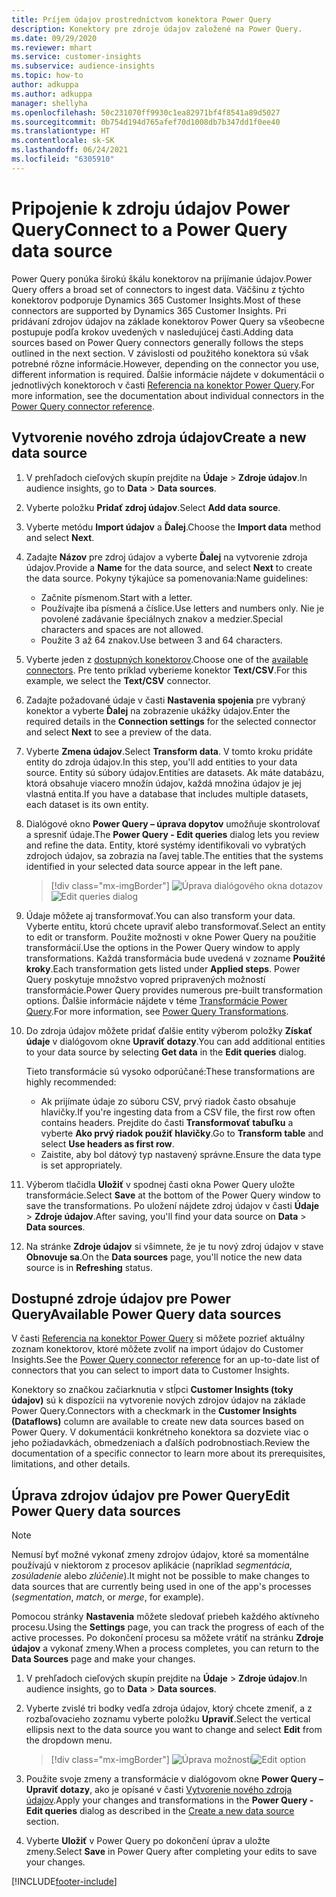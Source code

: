 ```yaml
---
title: Príjem údajov prostredníctvom konektora Power Query
description: Konektory pre zdroje údajov založené na Power Query.
ms.date: 09/29/2020
ms.reviewer: mhart
ms.service: customer-insights
ms.subservice: audience-insights
ms.topic: how-to
author: adkuppa
ms.author: adkuppa
manager: shellyha
ms.openlocfilehash: 50c231070ff9930c1ea82971bf4f8541a89d5027
ms.sourcegitcommit: 0b754d194d765afef70d1008db7b347dd1f0ee40
ms.translationtype: HT
ms.contentlocale: sk-SK
ms.lasthandoff: 06/24/2021
ms.locfileid: "6305910"
---
```

# <a name="connect-to-a-power-query-data-source"></a><span data-ttu-id="c8dc2-103">Pripojenie k zdroju údajov Power Query</span><span class="sxs-lookup"><span data-stu-id="c8dc2-103">Connect to a Power Query data source</span></span>

<span data-ttu-id="c8dc2-104">Power Query ponúka širokú škálu konektorov na prijímanie údajov.</span><span class="sxs-lookup"><span data-stu-id="c8dc2-104">Power Query offers a broad set of connectors to ingest data.</span></span> <span data-ttu-id="c8dc2-105">Väčšinu z týchto konektorov podporuje Dynamics 365 Customer Insights.</span><span class="sxs-lookup"><span data-stu-id="c8dc2-105">Most of these connectors are supported by Dynamics 365 Customer Insights.</span></span> <span data-ttu-id="c8dc2-106">Pri pridávaní zdrojov údajov na základe konektorov Power Query sa všeobecne postupuje podľa krokov uvedených v nasledujúcej časti.</span><span class="sxs-lookup"><span data-stu-id="c8dc2-106">Adding data sources based on Power Query connectors generally follows the steps outlined in the next section.</span></span> <span data-ttu-id="c8dc2-107">V závislosti od použitého konektora sú však potrebné rôzne informácie.</span><span class="sxs-lookup"><span data-stu-id="c8dc2-107">However, depending on the connector you use, different information is required.</span></span> <span data-ttu-id="c8dc2-108">Ďalšie informácie nájdete v dokumentácii o jednotlivých konektoroch v časti [Referencia na konektor Power Query](/power-query/connectors/).</span><span class="sxs-lookup"><span data-stu-id="c8dc2-108">For more information, see the documentation about individual connectors in the [Power Query connector reference](/power-query/connectors/).</span></span>

## <a name="create-a-new-data-source"></a><span data-ttu-id="c8dc2-109">Vytvorenie nového zdroja údajov</span><span class="sxs-lookup"><span data-stu-id="c8dc2-109">Create a new data source</span></span>

1. <span data-ttu-id="c8dc2-110">V prehľadoch cieľových skupín prejdite na **Údaje** > **Zdroje údajov**.</span><span class="sxs-lookup"><span data-stu-id="c8dc2-110">In audience insights, go to **Data** > **Data sources**.</span></span>

1. <span data-ttu-id="c8dc2-111">Vyberte položku **Pridať zdroj údajov**.</span><span class="sxs-lookup"><span data-stu-id="c8dc2-111">Select **Add data source**.</span></span>

1. <span data-ttu-id="c8dc2-112">Vyberte metódu **Import údajov** a **Ďalej**.</span><span class="sxs-lookup"><span data-stu-id="c8dc2-112">Choose the **Import data** method and select **Next**.</span></span>

1. <span data-ttu-id="c8dc2-113">Zadajte **Názov** pre zdroj údajov a vyberte **Ďalej** na vytvorenie zdroja údajov.</span><span class="sxs-lookup"><span data-stu-id="c8dc2-113">Provide a **Name** for the data source, and select **Next** to create the data source.</span></span> <span data-ttu-id="c8dc2-114">Pokyny týkajúce sa pomenovania:</span><span class="sxs-lookup"><span data-stu-id="c8dc2-114">Name guidelines:</span></span> 
   - <span data-ttu-id="c8dc2-115">Začnite písmenom.</span><span class="sxs-lookup"><span data-stu-id="c8dc2-115">Start with a letter.</span></span>
   - <span data-ttu-id="c8dc2-116">Používajte iba písmená a číslice.</span><span class="sxs-lookup"><span data-stu-id="c8dc2-116">Use letters and numbers only.</span></span> <span data-ttu-id="c8dc2-117">Nie je povolené zadávanie špeciálnych znakov a medzier.</span><span class="sxs-lookup"><span data-stu-id="c8dc2-117">Special characters and spaces are not allowed.</span></span>
   - <span data-ttu-id="c8dc2-118">Použite 3 až 64 znakov.</span><span class="sxs-lookup"><span data-stu-id="c8dc2-118">Use between 3 and 64 characters.</span></span>

1. <span data-ttu-id="c8dc2-119">Vyberte jeden z [dostupných konektorov](#available-power-query-data-sources).</span><span class="sxs-lookup"><span data-stu-id="c8dc2-119">Choose one of the [available connectors](#available-power-query-data-sources).</span></span> <span data-ttu-id="c8dc2-120">Pre tento príklad vyberieme konektor **Text/CSV**.</span><span class="sxs-lookup"><span data-stu-id="c8dc2-120">For this example, we select the **Text/CSV** connector.</span></span>

1. <span data-ttu-id="c8dc2-121">Zadajte požadované údaje v časti **Nastavenia spojenia** pre vybraný konektor a vyberte **Ďalej** na zobrazenie ukážky údajov.</span><span class="sxs-lookup"><span data-stu-id="c8dc2-121">Enter the required details in the **Connection settings** for the selected connector and select **Next** to see a preview of the data.</span></span>

1. <span data-ttu-id="c8dc2-122">Vyberte **Zmena údajov**.</span><span class="sxs-lookup"><span data-stu-id="c8dc2-122">Select **Transform data**.</span></span> <span data-ttu-id="c8dc2-123">V tomto kroku pridáte entity do zdroja údajov.</span><span class="sxs-lookup"><span data-stu-id="c8dc2-123">In this step, you'll add entities to your data source.</span></span> <span data-ttu-id="c8dc2-124">Entity sú súbory údajov.</span><span class="sxs-lookup"><span data-stu-id="c8dc2-124">Entities are datasets.</span></span> <span data-ttu-id="c8dc2-125">Ak máte databázu, ktorá obsahuje viacero množín údajov, každá množina údajov je jej vlastná entita.</span><span class="sxs-lookup"><span data-stu-id="c8dc2-125">If you have a database that includes multiple datasets, each dataset is its own entity.</span></span>

1. <span data-ttu-id="c8dc2-126">Dialógové okno **Power Query – úprava dopytov** umožňuje skontrolovať a spresniť údaje.</span><span class="sxs-lookup"><span data-stu-id="c8dc2-126">The **Power Query - Edit queries** dialog lets you review and refine the data.</span></span> <span data-ttu-id="c8dc2-127">Entity, ktoré systémy identifikovali vo vybratých zdrojoch údajov, sa zobrazia na ľavej table.</span><span class="sxs-lookup"><span data-stu-id="c8dc2-127">The entities that the systems identified in your selected data source appear in the left pane.</span></span>

   > [!div class="mx-imgBorder"]
   > <span data-ttu-id="c8dc2-128">![Úprava dialógového okna dotazov](media/data-manager-configure-edit-queries.png "Úprava dialógového okna dotazov")</span><span class="sxs-lookup"><span data-stu-id="c8dc2-128">![Edit queries dialog](media/data-manager-configure-edit-queries.png "Edit queries dialog")</span></span>

1. <span data-ttu-id="c8dc2-129">Údaje môžete aj transformovať.</span><span class="sxs-lookup"><span data-stu-id="c8dc2-129">You can also transform your data.</span></span> <span data-ttu-id="c8dc2-130">Vyberte entitu, ktorú chcete upraviť alebo transformovať.</span><span class="sxs-lookup"><span data-stu-id="c8dc2-130">Select an entity to edit or transform.</span></span> <span data-ttu-id="c8dc2-131">Použite možnosti v okne Power Query na použitie transformácií.</span><span class="sxs-lookup"><span data-stu-id="c8dc2-131">Use the options in the Power Query window to apply transformations.</span></span> <span data-ttu-id="c8dc2-132">Každá transformácia bude uvedená v zozname **Použité kroky**.</span><span class="sxs-lookup"><span data-stu-id="c8dc2-132">Each transformation gets listed under **Applied steps**.</span></span> <span data-ttu-id="c8dc2-133">Power Query poskytuje množstvo vopred pripravených možností transformácie.</span><span class="sxs-lookup"><span data-stu-id="c8dc2-133">Power Query provides numerous pre-built transformation options.</span></span> <span data-ttu-id="c8dc2-134">Ďalšie informácie nájdete v téme [Transformácie Power Query](/power-query/power-query-what-is-power-query#transformations).</span><span class="sxs-lookup"><span data-stu-id="c8dc2-134">For more information, see [Power Query Transformations](/power-query/power-query-what-is-power-query#transformations).</span></span>

1. <span data-ttu-id="c8dc2-135">Do zdroja údajov môžete pridať ďalšie entity výberom položky **Získať údaje** v dialógovom okne **Upraviť dotazy**.</span><span class="sxs-lookup"><span data-stu-id="c8dc2-135">You can add additional entities to your data source by selecting **Get data** in the **Edit queries** dialog.</span></span>

   <span data-ttu-id="c8dc2-136">Tieto transformácie sú vysoko odporúčané:</span><span class="sxs-lookup"><span data-stu-id="c8dc2-136">These transformations are highly recommended:</span></span>

   - <span data-ttu-id="c8dc2-137">Ak prijímate údaje zo súboru CSV, prvý riadok často obsahuje hlavičky.</span><span class="sxs-lookup"><span data-stu-id="c8dc2-137">If you're ingesting data from a CSV file, the first row often contains headers.</span></span> <span data-ttu-id="c8dc2-138">Prejdite do časti **Transformovať tabuľku** a vyberte **Ako prvý riadok použiť hlavičky**.</span><span class="sxs-lookup"><span data-stu-id="c8dc2-138">Go to **Transform table** and select **Use headers as first row**.</span></span>
   - <span data-ttu-id="c8dc2-139">Zaistite, aby bol dátový typ nastavený správne.</span><span class="sxs-lookup"><span data-stu-id="c8dc2-139">Ensure the data type is set appropriately.</span></span>

1. <span data-ttu-id="c8dc2-140">Výberom tlačidla **Uložiť** v spodnej časti okna Power Query uložte transformácie.</span><span class="sxs-lookup"><span data-stu-id="c8dc2-140">Select **Save** at the bottom of the Power Query window to save the transformations.</span></span> <span data-ttu-id="c8dc2-141">Po uložení nájdete zdroj údajov v časti **Údaje** > **Zdroje údajov**.</span><span class="sxs-lookup"><span data-stu-id="c8dc2-141">After saving, you'll find your data source on **Data** > **Data sources**.</span></span>

1. <span data-ttu-id="c8dc2-142">Na stránke **Zdroje údajov** si všimnete, že je tu nový zdroj údajov v stave **Obnovuje sa**.</span><span class="sxs-lookup"><span data-stu-id="c8dc2-142">On the **Data sources** page, you'll notice the new data source is in **Refreshing** status.</span></span>

## <a name="available-power-query-data-sources"></a><span data-ttu-id="c8dc2-143">Dostupné zdroje údajov pre Power Query</span><span class="sxs-lookup"><span data-stu-id="c8dc2-143">Available Power Query data sources</span></span>

<span data-ttu-id="c8dc2-144">V časti [Referencia na konektor Power Query](/power-query/connectors/) si môžete pozrieť aktuálny zoznam konektorov, ktoré môžete zvoliť na import údajov do Customer Insights.</span><span class="sxs-lookup"><span data-stu-id="c8dc2-144">See the [Power Query connector reference](/power-query/connectors/) for an up-to-date list of connectors that you can select to import data to Customer Insights.</span></span> 

<span data-ttu-id="c8dc2-145">Konektory so značkou začiarknutia v stĺpci **Customer Insights (toky údajov)** sú k dispozícii na vytvorenie nových zdrojov údajov na základe Power Query.</span><span class="sxs-lookup"><span data-stu-id="c8dc2-145">Connectors with a checkmark in the **Customer Insights (Dataflows)** column are available to create new data sources based on Power Query.</span></span> <span data-ttu-id="c8dc2-146">V dokumentácii konkrétneho konektora sa dozviete viac o jeho požiadavkách, obmedzeniach a ďalších podrobnostiach.</span><span class="sxs-lookup"><span data-stu-id="c8dc2-146">Review the documentation of a specific connector to learn more about its prerequisites, limitations, and other details.</span></span>

## <a name="edit-power-query-data-sources"></a><span data-ttu-id="c8dc2-147">Úprava zdrojov údajov pre Power Query</span><span class="sxs-lookup"><span data-stu-id="c8dc2-147">Edit Power Query data sources</span></span>

> [!NOTE]
> <span data-ttu-id="c8dc2-148">Nemusí byť možné vykonať zmeny zdrojov údajov, ktoré sa momentálne používajú v niektorom z procesov aplikácie (napríklad *segmentácia*, *zosúladenie* alebo *zlúčenie*).</span><span class="sxs-lookup"><span data-stu-id="c8dc2-148">It might not be possible to make changes to data sources that are currently being used in one of the app's processes (*segmentation*, *match*, or *merge*, for example).</span></span> 
>
> <span data-ttu-id="c8dc2-149">Pomocou stránky **Nastavenia** môžete sledovať priebeh každého aktívneho procesu.</span><span class="sxs-lookup"><span data-stu-id="c8dc2-149">Using the **Settings** page, you can track the progress of each of the active processes.</span></span> <span data-ttu-id="c8dc2-150">Po dokončení procesu sa môžete vrátiť na stránku **Zdroje údajov** a vykonať zmeny.</span><span class="sxs-lookup"><span data-stu-id="c8dc2-150">When a process completes, you can return to the **Data Sources** page and make your changes.</span></span>

1. <span data-ttu-id="c8dc2-151">V prehľadoch cieľových skupín prejdite na **Údaje** > **Zdroje údajov**.</span><span class="sxs-lookup"><span data-stu-id="c8dc2-151">In audience insights, go to **Data** > **Data sources**.</span></span>

2. <span data-ttu-id="c8dc2-152">Vyberte zvislé tri bodky vedľa zdroja údajov, ktorý chcete zmeniť, a z rozbaľovacieho zoznamu vyberte položku **Upraviť**.</span><span class="sxs-lookup"><span data-stu-id="c8dc2-152">Select the vertical ellipsis next to the data source you want to change and select **Edit** from the dropdown menu.</span></span>

   > [!div class="mx-imgBorder"]
   > <span data-ttu-id="c8dc2-153">![Úprava možnosti](media/edit-option-data-sources.png "Úprava možnosti")</span><span class="sxs-lookup"><span data-stu-id="c8dc2-153">![Edit option](media/edit-option-data-sources.png "Edit option")</span></span>

3. <span data-ttu-id="c8dc2-154">Použite svoje zmeny a transformácie v dialógovom okne **Power Query – Upraviť dotazy**, ako je opísané v časti [Vytvorenie nového zdroja údajov](#create-a-new-data-source).</span><span class="sxs-lookup"><span data-stu-id="c8dc2-154">Apply your changes and transformations in the **Power Query - Edit queries** dialog as described in the [Create a new data source](#create-a-new-data-source) section.</span></span>

4. <span data-ttu-id="c8dc2-155">Vyberte **Uložiť** v Power Query po dokončení úprav a uložte zmeny.</span><span class="sxs-lookup"><span data-stu-id="c8dc2-155">Select **Save** in Power Query after completing your edits to save your changes.</span></span>


[!INCLUDE[footer-include](../includes/footer-banner.md)]